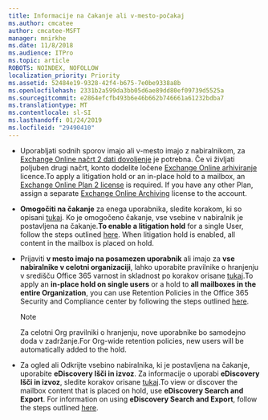 ```yaml
---
title: Informacije na čakanje ali v-mesto-počakaj
ms.author: cmcatee
author: cmcatee-MSFT
manager: mnirkhe
ms.date: 11/8/2018
ms.audience: ITPro
ms.topic: article
ROBOTS: NOINDEX, NOFOLLOW
localization_priority: Priority
ms.assetid: 52484e19-9328-42f4-b675-7e0be9338a8b
ms.openlocfilehash: 2331b2a599da3bb05d6ae89dd80ef09739d5525a
ms.sourcegitcommit: e2864efcfb493b6e46b662b746661a61232bdba7
ms.translationtype: MT
ms.contentlocale: sl-SI
ms.lasthandoff: 01/24/2019
ms.locfileid: "29490410"
---
```

- <span data-ttu-id="e322d-p101">Uporabljati sodnih sporov imajo ali v-mesto imajo z nabiralnikom, za [Exchange Online načrt 2 dati dovoljenje](https://docs.microsoft.com/en-us/office365/servicedescriptions/office-365-platform-service-description/office-365-plan-options) je potrebna. Če vi življati poljuben drugi načrt, konto dodelite ločene [Exchange Online arhiviranje](https://docs.microsoft.com/en-us/office365/servicedescriptions/exchange-online-archiving-service-description/exchange-online-archiving-service-description) licence.</span><span class="sxs-lookup"><span data-stu-id="e322d-p101">To apply a litigation hold or an in-place hold to a mailbox, an [Exchange Online Plan 2 license](https://docs.microsoft.com/en-us/office365/servicedescriptions/office-365-platform-service-description/office-365-plan-options) is required. If you have any other Plan, assign a separate [Exchange Online Archiving](https://docs.microsoft.com/en-us/office365/servicedescriptions/exchange-online-archiving-service-description/exchange-online-archiving-service-description) license to the account.</span></span> 
    
- <span data-ttu-id="e322d-p102">**Omogočiti na čakanje** za enega uporabnika, sledite korakom, ki so opisani [tukaj](https://docs.microsoft.com/en-us/office365/SecurityCompliance/place-a-mailbox-on-litigation-hold). Ko je omogočeno čakanje, vse vsebine v nabiralnik je postavljena na čakanje.</span><span class="sxs-lookup"><span data-stu-id="e322d-p102">**To enable a litigation hold** for a single User, follow the steps outlined [here](https://docs.microsoft.com/en-us/office365/SecurityCompliance/place-a-mailbox-on-litigation-hold). When litigation hold is enabled, all content in the mailbox is placed on hold.</span></span>
    
- <span data-ttu-id="e322d-106">Prijaviti **v mesto imajo na posamezen uporabnik** ali imajo za **vse nabiralnike v celotni organizaciji**, lahko uporabite pravilnike o hranjenju v središču Office 365 varnost in skladnost po korakov orisane [tukaj](https://docs.microsoft.com/en-us/Office365/securitycompliance/retention-policies ).</span><span class="sxs-lookup"><span data-stu-id="e322d-106">To apply an **in-place hold on single users** or a hold to **all mailboxes in the entire Organization**, you can use Retention Policies in the Office 365 Security and Compliance center by following the steps outlined [here](https://docs.microsoft.com/en-us/Office365/securitycompliance/retention-policies ).</span></span>
    
    > [!NOTE]
    > <span data-ttu-id="e322d-107">Za celotni Org pravilniki o hranjenju, nove uporabnike bo samodejno doda v zadržanje.</span><span class="sxs-lookup"><span data-stu-id="e322d-107">For Org-wide retention policies, new users will be automatically added to the hold.</span></span> 
  
- <span data-ttu-id="e322d-p103">Za ogled ali Odkrijte vsebino nabiralnika, ki je postavljena na čakanje, uporabite **eDiscovery Išči in izvoz**. Za informacije o uporabi **eDiscovery Išči in izvoz**, sledite korakov orisane [tukaj](https://docs.microsoft.com/en-us/office365/securitycompliance/export-search-results).</span><span class="sxs-lookup"><span data-stu-id="e322d-p103">To view or discover the mailbox content that is placed on hold, use **eDiscovery Search and Export**. For information on using **eDiscovery Search and Export**, follow the steps outlined [here](https://docs.microsoft.com/en-us/office365/securitycompliance/export-search-results).</span></span>
    

